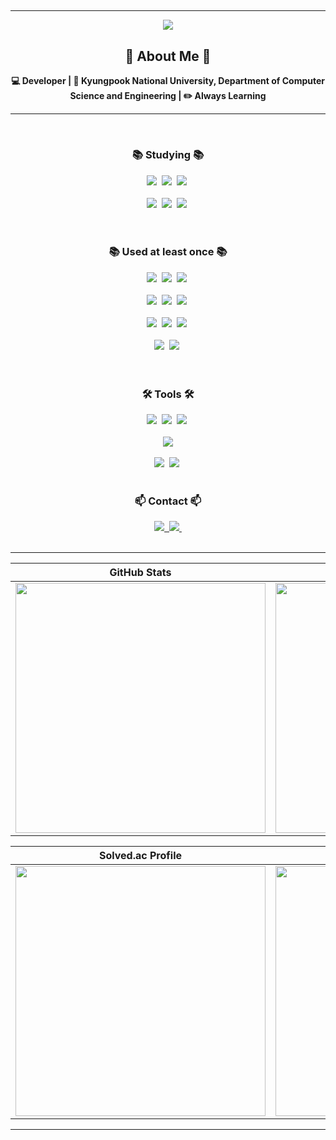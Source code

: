 ## 
---

<div align="center">
  
  <img src="https://capsule-render.vercel.app/api?type=waving&color=gradient&height=200&section=header&text=Welcome%20to%20Chaechae's%20GitHub!&fontSize=40&fontColor=ffffff" />
  
  <br>

  ## 🐹 About Me 🐹
  **💻 Developer | 🏫 Kyungpook National University, Department of Computer Science and Engineering | ✏️ Always Learning**
  
  

---

<br>

<h3 align="center">📚 Studying 📚</h3>
<div align="center">
  <img src="https://img.shields.io/badge/python-3670A0?style=for-the-badge&logo=python&logoColor=ffdd54" />&nbsp
  <img src="https://img.shields.io/badge/pandas-150458.svg?style=for-the-badge&logo=pandas&logoColor=white" />&nbsp
  <img src="https://img.shields.io/badge/numpy-4d77cf.svg?style=for-the-badge&logo=numpy&logoColor=white" />&nbsp
 
  
</div>
<br>
<div align="center">
  <img src="https://img.shields.io/badge/Matplotlib-11557c.svg?style=for-the-badge&logo=Matplotlib&logoColor=white" />&nbsp
  <img src="https://img.shields.io/badge/Java-007396.svg?&style=for-the-badge&logo=Java&logoColor=white" />&nbsp
  <img src="https://img.shields.io/badge/Spring-6DB33F.svg?&style=for-the-badge&logo=Spring&logoColor=white" />&nbsp

</div>

<br>
<br>

<h3 align="center">📚 Used at least once 📚</h3>
<div align="center">
  <img src="https://img.shields.io/badge/javascript-F7DF1E.svg?style=for-the-badge&logo=javascript&logoColor=20232a" />&nbsp
  <img src="https://img.shields.io/badge/html5-E34F26.svg?style=for-the-badge&logo=html5&logoColor=white" />&nbsp
  <img src="https://img.shields.io/badge/css3-1572B6.svg?style=for-the-badge&logo=css3&logoColor=white" />&nbsp
</div>
<br>
<div align="center">
  <img src="https://img.shields.io/badge/C++-00599C?style=flat-square&logo=C%2B%2B&logoColor=white"/>&nbsp
  <img src="https://img.shields.io/badge/C-A8B9CC?style=flat-square&logo=C&logoColor=white"/>&nbsp
  <img src="https://img.shields.io/badge/Android-3DDC84?style=flat-square&logo=android&logoColor=white"/>&nbsp
</div>
<br>
<div align="center">
  <img src="https://img.shields.io/badge/python-3670A0?style=for-the-badge&logo=python&logoColor=ffdd54" />&nbsp
  <img src="https://img.shields.io/badge/pandas-150458.svg?style=for-the-badge&logo=pandas&logoColor=white" />&nbsp
  <img src="https://img.shields.io/badge/numpy-4d77cf.svg?style=for-the-badge&logo=numpy&logoColor=white" />&nbsp
</div>
<br>
<div align="center">
  <img src="https://img.shields.io/badge/Matplotlib-11557c.svg?style=for-the-badge&logo=Matplotlib&logoColor=white" />&nbsp
  <img src="https://img.shields.io/badge/Java-007396.svg?&style=for-the-badge&logo=Java&logoColor=white" />&nbsp

</div>

<br>
<br>

<h3 align="center">🛠 Tools 🛠</h3>
<div align="center">
  <img src="https://img.shields.io/badge/git-F05033.svg?style=for-the-badge&logo=git&logoColor=white" />&nbsp
  <img src="https://img.shields.io/badge/github-181717.svg?style=for-the-badge&logo=github&logoColor=white" />&nbsp
  <img src="https://img.shields.io/badge/Notion-F3F3F3.svg?style=for-the-badge&logo=notion&logoColor=black" />&nbsp
  

</div>
<br>
<div align="center">
<img src="https://img.shields.io/badge/Google Colab-F9AB00?style=flat-square&logo=Google Colab&logoColor=white"/>


</div>
<br>

<div align="center">
  <img src="https://img.shields.io/badge/VSCode-2C2C32.svg?style=for-the-badge&logo=visual-studio-code&logoColor=22ABF3" />&nbsp
  <img src="https://img.shields.io/badge/jupyter-2C2C32.svg?style=for-the-badge&logo=jupyter&logoColor=F37726" />&nbsp
<!--   <img src="https://img.shields.io/badge/Colab-2C2C32.svg?style=for-the-badge&logo=googlecolab&logoColor=F9AB00" />&nbsp -->
</div>

<br>

<h3 align="center">📫 Contact 📫</h3>
<div align="center">
  <a href="https://velog.io/@chaechae8024">
    <img src="https://img.shields.io/badge/Velog-1EBC8F?style=for-the-badge&logo=velog&logoColor=white" />&nbsp
  </a>
  <a href="mailto:kim5374@knu.ac.kr">
    <img
      src="https://img.shields.io/badge/kim5374@knu.ac.kr-D14836?style=for-the-badge&logo=gmail&logoColor=white"/>&nbsp
  </a>
</div>

<br>



---

<div align="center">

| GitHub Stats | Most Used Languages |
|-------------|------------------|
| <img src="https://github-readme-stats.vercel.app/api?username=Chaechaekim" width="400"> | <img src="https://github-readme-stats.vercel.app/api/top-langs/?username=Chaechaekim&cache_seconds=86400" width="400"> |

| Solved.ac Profile | Solved.ac Stack |
|----------------------|------------------|
| <img src="http://mazassumnida.wtf/api/v2/generate_badge?boj=chaeeun7478" width="400"> | <img src="http://mazandi.herokuapp.com/api?handle=chaeeun7478&theme=warm" width="400"> |

</div>

---


